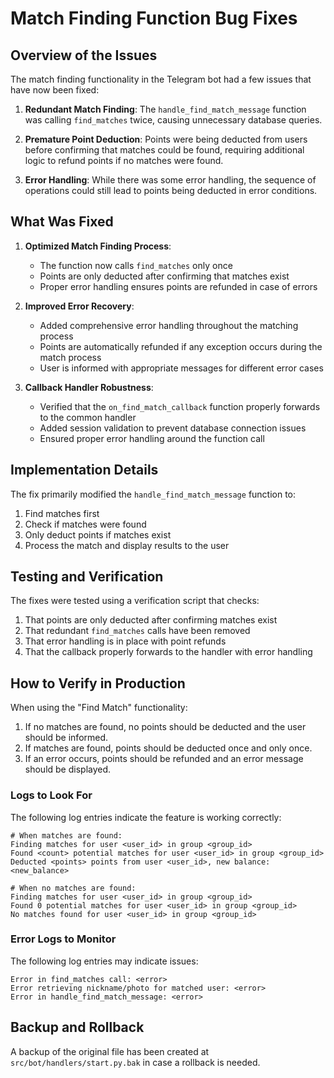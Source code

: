 # Match Finding Function Bug Fixes

## Overview of the Issues

The match finding functionality in the Telegram bot had a few issues that have now been fixed:

1. **Redundant Match Finding**: The `handle_find_match_message` function was calling `find_matches` twice, causing unnecessary database queries.

2. **Premature Point Deduction**: Points were being deducted from users before confirming that matches could be found, requiring additional logic to refund points if no matches were found.

3. **Error Handling**: While there was some error handling, the sequence of operations could still lead to points being deducted in error conditions.

## What Was Fixed

1. **Optimized Match Finding Process**:
   - The function now calls `find_matches` only once
   - Points are only deducted after confirming that matches exist
   - Proper error handling ensures points are refunded in case of errors

2. **Improved Error Recovery**:
   - Added comprehensive error handling throughout the matching process
   - Points are automatically refunded if any exception occurs during the match process
   - User is informed with appropriate messages for different error cases

3. **Callback Handler Robustness**:
   - Verified that the `on_find_match_callback` function properly forwards to the common handler
   - Added session validation to prevent database connection issues
   - Ensured proper error handling around the function call

## Implementation Details

The fix primarily modified the `handle_find_match_message` function to:

1. Find matches first
2. Check if matches were found
3. Only deduct points if matches exist
4. Process the match and display results to the user

## Testing and Verification

The fixes were tested using a verification script that checks:

1. That points are only deducted after confirming matches exist
2. That redundant `find_matches` calls have been removed
3. That error handling is in place with point refunds
4. That the callback properly forwards to the handler with error handling

## How to Verify in Production

When using the "Find Match" functionality:

1. If no matches are found, no points should be deducted and the user should be informed.
2. If matches are found, points should be deducted once and only once.
3. If an error occurs, points should be refunded and an error message should be displayed.

### Logs to Look For

The following log entries indicate the feature is working correctly:

```
# When matches are found:
Finding matches for user <user_id> in group <group_id>
Found <count> potential matches for user <user_id> in group <group_id>
Deducted <points> points from user <user_id>, new balance: <new_balance>

# When no matches are found:
Finding matches for user <user_id> in group <group_id>
Found 0 potential matches for user <user_id> in group <group_id>
No matches found for user <user_id> in group <group_id>
```

### Error Logs to Monitor

The following log entries may indicate issues:

```
Error in find_matches call: <error>
Error retrieving nickname/photo for matched user: <error>
Error in handle_find_match_message: <error>
```

## Backup and Rollback

A backup of the original file has been created at `src/bot/handlers/start.py.bak` in case a rollback is needed. 